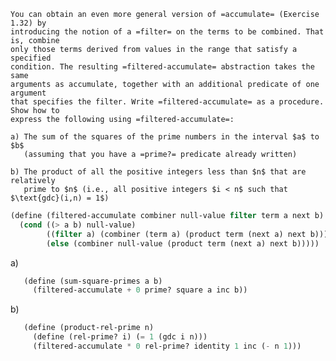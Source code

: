     You can obtain an even more general version of =accumulate= (Exercise 1.32) by
    introducing the notion of a =filter= on the terms to be combined. That is, combine
    only those terms derived from values in the range that satisfy a specified
    condition. The resulting =filtered-accumulate= abstraction takes the same
    arguments as accumulate, together with an additional predicate of one argument
    that specifies the filter. Write =filtered-accumulate= as a procedure. Show how to
    express the following using =filtered-accumulate=:

    a) The sum of the squares of the prime numbers in the interval $a$ to $b$
       (assuming that you have a =prime?= predicate already written)

    b) The product of all the positive integers less than $n$ that are relatively
       prime to $n$ (i.e., all positive integers $i < n$ such that $\text{gdc}(i,n) = 1$)

```scheme 
(define (filtered-accumulate combiner null-value filter term a next b)
  (cond ((> a b) null-value)
        ((filter a) (combiner (term a) (product term (next a) next b)))
        (else (combiner null-value (product term (next a) next b)))))
```

a)

```scheme 
   (define (sum-square-primes a b)
     (filtered-accumulate + 0 prime? square a inc b))
```

b)

```scheme 
   (define (product-rel-prime n)
     (define (rel-prime? i) (= 1 (gdc i n)))
     (filtered-accumulate * 0 rel-prime? identity 1 inc (- n 1)))
```

